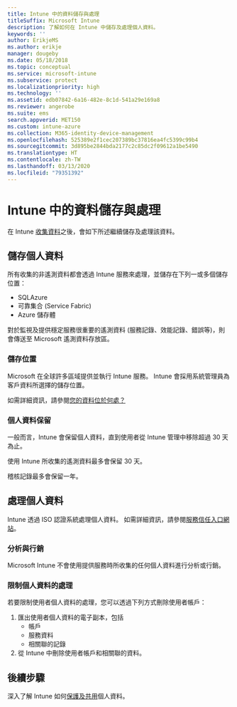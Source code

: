 ```yaml
---
title: Intune 中的資料儲存與處理
titleSuffix: Microsoft Intune
description: 了解如何在 Intune 中儲存及處理個人資料。
keywords: ''
author: ErikjeMS
ms.author: erikje
manager: dougeby
ms.date: 05/18/2018
ms.topic: conceptual
ms.service: microsoft-intune
ms.subservice: protect
ms.localizationpriority: high
ms.technology: ''
ms.assetid: edb07842-6a16-482e-8c1d-541a29e169a8
ms.reviewer: angerobe
ms.suite: ems
search.appverid: MET150
ms.custom: intune-azure
ms.collection: M365-identity-device-management
ms.openlocfilehash: 525389e2f1cec207389bc37816ea4fc5399c99b4
ms.sourcegitcommit: 3d895be2844bda2177c2c85dc2f09612a1be5490
ms.translationtype: HT
ms.contentlocale: zh-TW
ms.lasthandoff: 03/13/2020
ms.locfileid: "79351392"
---
```

# <a name="data-storage-and-processing-in-intune"></a>Intune 中的資料儲存與處理

在 Intune [收集資料](privacy-data-collect.md)之後，會如下所述繼續儲存及處理該資料。

## <a name="storing-personal-data"></a>儲存個人資料

所有收集的非遙測資料都會透過 Intune 服務來處理，並儲存在下列一或多個儲存位置： 

- SQLAzure 
- 可靠集合 (Service Fabric)  
- Azure 儲存體 

對於監視及提供穩定服務很重要的遙測資料 (服務記錄、效能記錄、錯誤等)，則會傳送至 Microsoft 遙測資料存放區。

### <a name="storage-locations"></a>儲存位置

Microsoft 在全球許多區域提供並執行 Intune 服務。 Intune 會採用系統管理員為客戶資料所選擇的儲存位置。

如需詳細資訊，請參閱[您的資料位於何處？](https://www.microsoft.com/trust-center/privacy/data-location)

### <a name="personal-data-retention"></a>個人資料保留

一般而言，Intune 會保留個人資料，直到使用者從 Intune 管理中移除超過 30 天為止。

使用 Intune 所收集的遙測資料最多會保留 30 天。

稽核記錄最多會保留一年。

## <a name="processing-personal-data"></a>處理個人資料

Intune 透過 ISO 認證系統處理個人資料。 如需詳細資訊，請參閱[服務信任入口網站](https://www.microsoft.com/en-us/TrustCenter/stp)。

### <a name="profiling-and-marketing"></a>分析與行銷

Microsoft Intune 不會使用提供服務時所收集的任何個人資料進行分析或行銷。 

### <a name="restrict-processing-of-personal-data"></a>限制個人資料的處理

若要限制使用者個人資料的處理，您可以透過下列方式刪除使用者帳戶：
1. 匯出使用者個人資料的電子副本，包括
    - 帳戶
    - 服務資料
    - 相關聯的記錄
2. 從 Intune 中刪除使用者帳戶和相關聯的資料。

## <a name="next-steps"></a>後續步驟

深入了解 Intune 如何[保護及共用](privacy-data-secure-share.md)個人資料。 

